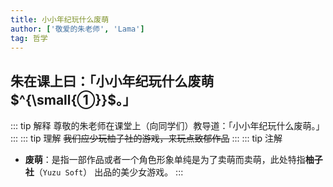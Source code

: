 ```yaml
---
title: 小小年纪玩什么废萌
author: ['敬爱的朱老师', 'Lama']
tag: 哲学
---
```

## 朱在课上曰：「小小年纪玩什么废萌$^{\small{①}}$。」

::: tip 解释
尊敬的朱老师在课堂上（向同学们）教导道：「小小年纪玩什么废萌。」
:::
::: tip 理解
~~我们应少玩柚子社的游戏，来玩点致郁作品~~
:::
::: tip 注解
- **废萌**：是指一部作品或者一个角色形象单纯是为了卖萌而卖萌，此处特指**柚子社**（`Yuzu Soft`） 出品的美少女游戏。
:::
